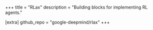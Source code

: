 +++
title = "RLax"
description = "Building blocks for implementing RL agents."

[extra]
github_repo = "google-deepmind/rlax"
+++